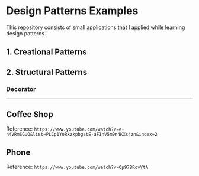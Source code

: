 # Design Patterns Examples
This repository consists of small applications that I applied while learning design patterns.
## 1. Creational Patterns
## 2. Structural Patterns

### Decorator

------------

## Coffee Shop
   Reference:
   `https://www.youtube.com/watch?v=e-h4VRmSGUQ&list=PLCp1YoRkzkpbgstE-aF1nV5m9r4KXs4zn&index=2`

## Phone
Reference:
`https://www.youtube.com/watch?v=Op97BRovYtA`

